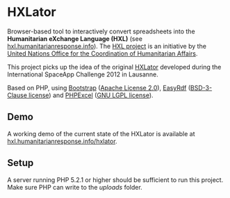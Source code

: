# HXLator 

Browser-based tool to interactively convert spreadsheets into the **Humanitarian eXchange Language (HXL)** (see [hxl.humanitarianresponse.info](http://hxl.humanitarianresponse.info)). The [HXL project](https://sites.google.com/site/hxlproject/) is an initiative by the [United Nations Office for the Coordination of Humanitarian Affairs](http://unocha.org/).

This project picks up the idea of the original [HXLator](https://github.com/cjhendrix/HXLator) developed during the International SpaceApp Challenge 2012 in Lausanne.

Based on PHP, using [Bootstrap](http://twitter.github.com/bootstrap/) ([Apache License 2.0](http://www.apache.org/licenses/LICENSE-2.0)), [EasyRdf](http://www.aelius.com/njh/easyrdf/) ([BSD-3-Clause license](http://www.opensource.org/licenses/BSD-3-Clause)) and [PHPExcel](http://www.opensource.org/licenses/BSD-3-Clause) ([GNU LGPL license](http://phpexcel.codeplex.com/license)). 

## Demo

A working demo of the current state of the HXLator is available at [hxl.humanitarianresponse.info/hxlator](http://hxl.humanitarianresponse.info/hxlator/).

## Setup

A server running PHP 5.2.1 or higher should be sufficient to run this project. Make sure PHP can write to the *uploads* folder.